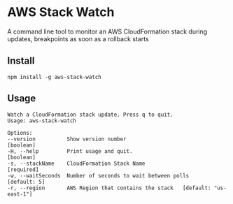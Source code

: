 AWS Stack Watch
===============

A command line tool to monitor an AWS CloudFormation stack during updates, breakpoints as soon as a rollback starts

Install
-------

    npm install -g aws-stack-watch

Usage
-----

    Watch a CloudFormation stack update. Press q to quit.
    Usage: aws-stack-watch

    Options:
    --version          Show version number                               [boolean]
    -H, --help         Print usage and quit.                             [boolean]
    -s, --stackName    CloudFormation Stack Name                        [required]
    -w, --waitSeconds  Number of seconds to wait between polls        [default: 5]
    -r, --region       AWS Region that contains the stack   [default: "us-east-1"]